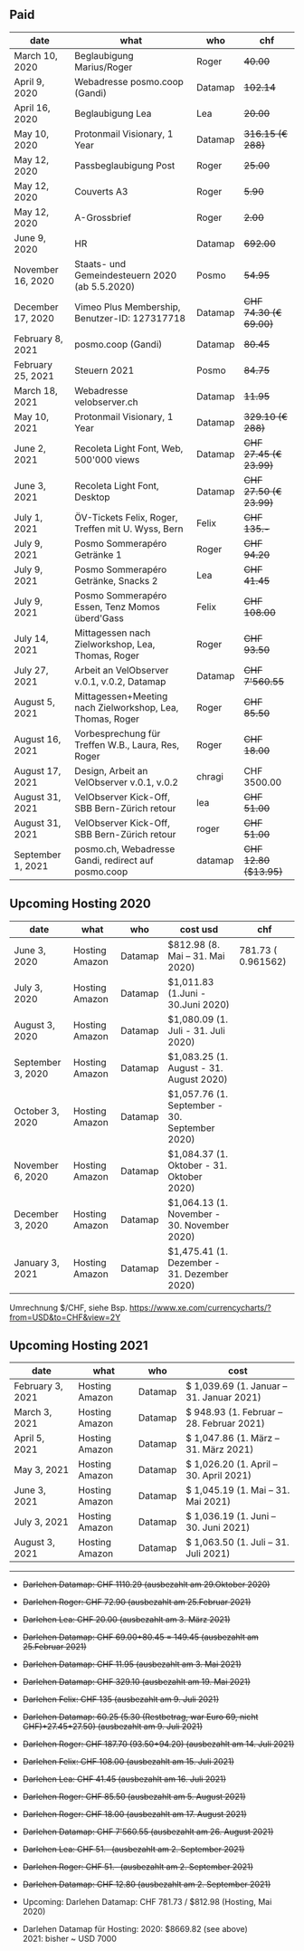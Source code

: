 ## Paid

| date  | what  | who  | chf  | 
|---|---|---|---|
| March 10, 2020  | Beglaubigung Marius/Roger | Roger | <strike>40.00</strike>  |
| April 9, 2020 |  Webadresse posmo.coop (Gandi) | Datamap  | <strike>102.14</strike>  | 
| April 16, 2020 | Beglaubigung Lea  |  Lea | <strike>20.00</strike>  | 
| May 10, 2020 | Protonmail Visionary, 1 Year | Datamap | <strike>316.15 (€ 288)</strike>  |
| May 12, 2020 | Passbeglaubigung Post | Roger | <strike>25.00</strike>  |
| May 12, 2020 | Couverts A3 | Roger | <strike>5.90</strike>  |
| May 12, 2020 | A-Grossbrief | Roger | <strike>2.00</strike>  |
| June 9, 2020 | HR | Datamap | <strike>692.00</strike>  |
| November 16, 2020 | Staats- und Gemeindesteuern 2020 (ab 5.5.2020) | Posmo | <strike>54.95</strike>  |
| December 17, 2020 | Vimeo Plus Membership, Benutzer-ID: 127317718 | Datamap | <strike>CHF 74.30 (€ 69.00)</strike> |
| February 8, 2021 | posmo.coop (Gandi) | Datamap | <strike>80.45</strike> |
| February 25, 2021 | Steuern 2021 | Posmo | <strike>84.75</strike> |
| March 18, 2021 | Webadresse velobserver.ch | Datamap | <strike>11.95</strike> |
| May 10, 2021 | Protonmail Visionary, 1 Year | Datamap | <strike>329.10 (€ 288)</strike> |
| June 2, 2021 | Recoleta Light Font, Web, 500'000 views | Datamap | <strike>CHF 27.45 (€ 23.99)</strike>  |
| June 3, 2021 | Recoleta Light Font, Desktop | Datamap | <strike>CHF 27.50 (€ 23.99)</strike>  |
| July 1, 2021 | ÖV-Tickets Felix, Roger, Treffen mit U. Wyss, Bern | Felix | <strike>CHF 135.-</strike>  |
| July 9, 2021 | Posmo Sommerapéro Getränke 1 | Roger | <strike>CHF 94.20</strike>  |
| July 9, 2021 | Posmo Sommerapéro Getränke, Snacks 2 | Lea | <strike>CHF 41.45</strike>  |
| July 9, 2021 | Posmo Sommerapéro Essen, Tenz Momos überd'Gass | Felix | <strike>CHF 108.00</strike>  |
| July 14, 2021 | Mittagessen nach Zielworkshop, Lea, Thomas, Roger | Roger | <strike>CHF 93.50</strike>  |
| July 27, 2021 | Arbeit an VelObserver v.0.1, v.0.2, Datamap | Datamap | <strike>CHF 7'560.55</strike>  |
| August 5, 2021 | Mittagessen+Meeting nach Zielworkshop, Lea, Thomas, Roger | Roger | <strike>CHF 85.50</strike> |
| August 16, 2021 | Vorbesprechung für Treffen W.B., Laura, Res, Roger | Roger | <strike>CHF 18.00</strike> |
| August 17, 2021 | Design, Arbeit an VelObserver v.0.1, v.0.2 | chragi | CHF 3500.00 |
| August 31, 2021 | VelObserver Kick-Off, SBB Bern-Zürich retour | lea | <strike>CHF 51.00</strike> |
| August 31, 2021 | VelObserver Kick-Off, SBB Bern-Zürich retour| roger | <strike>CHF 51.00</strike> |
| September 1, 2021 | posmo.ch, Webadresse Gandi, redirect auf posmo.coop | datamap | <strike>CHF 12.80 ($13.95)</strike> |

## Upcoming Hosting 2020

| date  | what  | who  | cost usd | chf |
|---|---|---|---|---|
| June 3, 2020 | Hosting Amazon | Datamap | $812.98 (8. Mai – 31. Mai 2020)  |  781.73 ( 0.961562) |
| July 3, 2020 | Hosting Amazon | Datamap | $1,011.83 (1.Juni - 30.Juni 2020) | |
| August 3, 2020 | Hosting Amazon | Datamap | $1,080.09 (1. Juli - 31. Juli 2020) | |
| September 3, 2020 | Hosting Amazon | Datamap | $1,083.25 (1. August - 31. August 2020)  | |
| October 3, 2020 | Hosting Amazon | Datamap | $1,057.76 (1. September - 30. September 2020) | |
| November 6, 2020 | Hosting Amazon | Datamap | $1,084.37 (1. Oktober - 31. Oktober 2020) | |
| December 3, 2020 | Hosting Amazon | Datamap | $1,064.13 (1. November - 30. November 2020) | |
| January 3, 2021 | Hosting Amazon | Datamap | $1,475.41 (1. Dezember - 31. Dezember 2020) | |

Umrechnung $/CHF, siehe Bsp. https://www.xe.com/currencycharts/?from=USD&to=CHF&view=2Y        

## Upcoming Hosting 2021

| date  | what  | who  | cost  | 
|---|---|---|---|
| February 3, 2021 | Hosting Amazon | Datamap | $ 1,039.69 (1. Januar – 31. Januar 2021)  |
| March 3, 2021 | Hosting Amazon | Datamap | $ 948.93 (1. Februar – 28. Februar 2021)  |
| April 5, 2021 | Hosting Amazon | Datamap | $ 1,047.86 (1. März – 31. März 2021)  |
| May 3, 2021 | Hosting Amazon | Datamap | $ 1,026.20 (1. April – 30. April 2021)  |
| June 3, 2021 | Hosting Amazon | Datamap | $ 1,045.19 (1. Mai – 31. Mai 2021)  |
| July 3, 2021 | Hosting Amazon | Datamap | $ 1,036.19 (1. Juni – 30. Juni 2021)  |
| August 3, 2021 | Hosting Amazon | Datamap | $ 1,063.50 (1. Juli – 31. Juli 2021)  |


----
              
- <strike>Darlehen Datamap: CHF 1110.29 (ausbezahlt am 29.Oktober 2020)</strike>
- <strike>Darlehen Roger: CHF 72.90  (ausbezahlt am 25.Februar 2021)</strike>
- <strike>Darlehen Lea: CHF 20.00 (ausbezahlt am 3. März 2021)</strike>
- <strike>Darlehen Datamap: CHF 69.00+80.45 = 149.45 (ausbezahlt am 25.Februar 2021)</strike>
- <strike>Darlehen Datamap: CHF 11.95 (ausbezahlt am 3. Mai 2021)</strike>
- <strike>Darlehen Datamap: CHF 329.10 (ausbezahlt am 19. Mai 2021)</strike>
- <strike>Darlehen Felix: CHF 135 (ausbezahlt am 9. Juli 2021)</strike>
- <strike>Darlehen Datamap: 60.25 (5.30 (Restbetrag, war Euro 69, nicht CHF)+27.45+27.50) (ausbezahlt am 9. Juli 2021)</strike>
- <strike>Darlehen Roger: CHF 187.70 (93.50+94.20) (ausbezahlt am 14. Juli 2021)</strike>
- <strike>Darlehen Felix: CHF 108.00  (ausbezahlt am 15. Juli 2021)</strike>
- <strike>Darlehen Lea: CHF 41.45  (ausbezahlt am 16. Juli 2021)</strike>
- <strike>Darlehen Roger: CHF 85.50  (ausbezahlt am 5. August 2021)</strike>
- <strike>Darlehen Roger: CHF 18.00  (ausbezahlt am 17. August 2021)</strike>
- <strike>Darlehen Datamap: CHF 7'560.55  (ausbezahlt am 26. August 2021)</strike>
- <strike>Darlehen Lea: CHF 51.-  (ausbezahlt am 2. September 2021)</strike>
- <strike>Darlehen Roger: CHF 51.-  (ausbezahlt am 2. September 2021)</strike>
- <strike>Darlehen Datamap: CHF 12.80  (ausbezahlt am 2. September 2021)</strike>

- Upcoming: Darlehen Datamap: CHF 781.73 / $812.98 (Hosting, Mai 2020)
     
- Darlehen Datamap für Hosting: 
  2020: $8669.82 (see above)            
  2021: bisher ~ USD 7000                    
